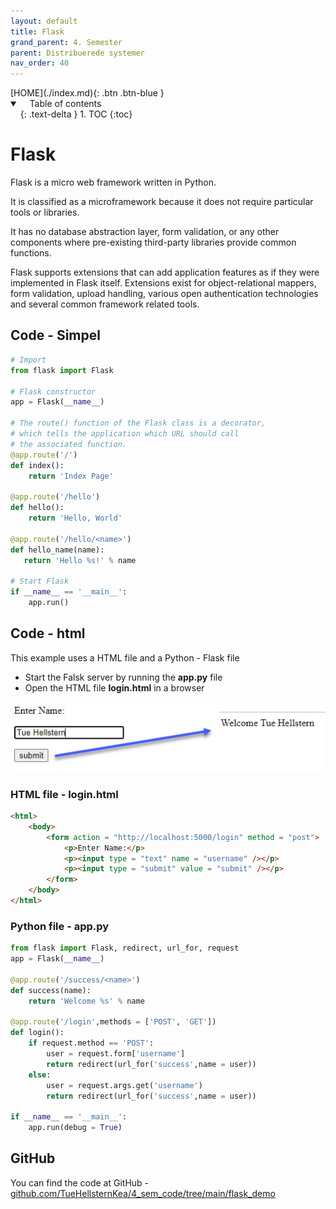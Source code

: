 ```yaml
---
layout: default
title: Flask
grand_parent: 4. Semester
parent: Distribuerede systemer
nav_order: 40
---
```


<span class="fs-1">
[HOME](./index.md){: .btn .btn-blue }
</span>

<details open markdown="block">
  <summary>
    Table of contents
  </summary>
  {: .text-delta }
1. TOC
{:toc}
</details>

# Flask
Flask is a micro web framework written in Python.

It is classified as a microframework because it does not require particular tools or libraries.

It has no database abstraction layer, form validation, or any other components where pre-existing third-party libraries provide common functions. 

Flask supports extensions that can add application features as if they were implemented in Flask itself. Extensions exist for object-relational mappers, form validation, upload handling, various open authentication technologies and several common framework related tools.

## Code - Simpel

```python
# Import
from flask import Flask

# Flask constructor
app = Flask(__name__)

# The route() function of the Flask class is a decorator,
# which tells the application which URL should call
# the associated function.
@app.route('/')
def index():
    return 'Index Page'

@app.route('/hello')
def hello():
    return 'Hello, World'

@app.route('/hello/<name>')
def hello_name(name):
   return 'Hello %s!' % name

# Start Flask
if __name__ == '__main__':
	app.run()
```

## Code - html
This example uses a HTML file and a Python - Flask file

- Start the Falsk server by running the **app.py** file
- Open the HTML file **login.html** in a browser

![](./_image/flask_2.jpg)

### HTML file - login.html

```html
<html>
    <body>	
        <form action = "http://localhost:5000/login" method = "post">
            <p>Enter Name:</p>
            <p><input type = "text" name = "username" /></p>
            <p><input type = "submit" value = "submit" /></p>
        </form>	
    </body>
</html>
```

### Python file - app.py

```python
from flask import Flask, redirect, url_for, request
app = Flask(__name__)

@app.route('/success/<name>')
def success(name):
    return 'Welcome %s' % name

@app.route('/login',methods = ['POST', 'GET'])
def login():
    if request.method == 'POST':
        user = request.form['username']
        return redirect(url_for('success',name = user))
    else:
        user = request.args.get('username')
        return redirect(url_for('success',name = user))

if __name__ == '__main__':
    app.run(debug = True)
```    

## GitHub
You can find the code at GitHub - [github.com/TueHellsternKea/4_sem_code/tree/main/flask_demo](https://github.com/TueHellsternKea/4_sem_code/tree/main/flask_demo)

